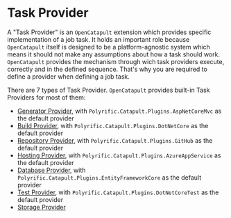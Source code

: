 # Task Provider

A "Task Provider" is an `OpenCatapult` extension which provides specific implementation of a job task. It holds an important role because  `OpenCatapult` itself is designed to be a platform-agnostic system which means it should not make any assumptions about how a task should work. `OpenCatapult` provides the mechanism through wich task providers execute, correctly and in the defined sequence. That's why you are required to define a provider when defining a job task.

There are 7 types of Task Provider. `OpenCatapult` provides built-in Task Providers for most of them:

- [Generator Provider](generator-provider.md), with `Polyrific.Catapult.Plugins.AspNetCoreMvc` as the default provider
- [Build Provider](build-provider.md), with `Polyrific.Catapult.Plugins.DotNetCore` as the default provider
- [Repository Provider](repository-provider.md), with `Polyrific.Catapult.Plugins.GitHub` as the default provider
- [Hosting Provider](hosting-provider.md), with `Polyrific.Catapult.Plugins.AzureAppService` as the default provider
- [Database Provider](database-provider.md), with `Polyrific.Catapult.Plugins.EntityFrameworkCore` as the default provider
- [Test Provider](test-provider.md), with `Polyrific.Catapult.Plugins.DotNetCoreTest` as the default provider
- [Storage Provider](storage-provider.md)
